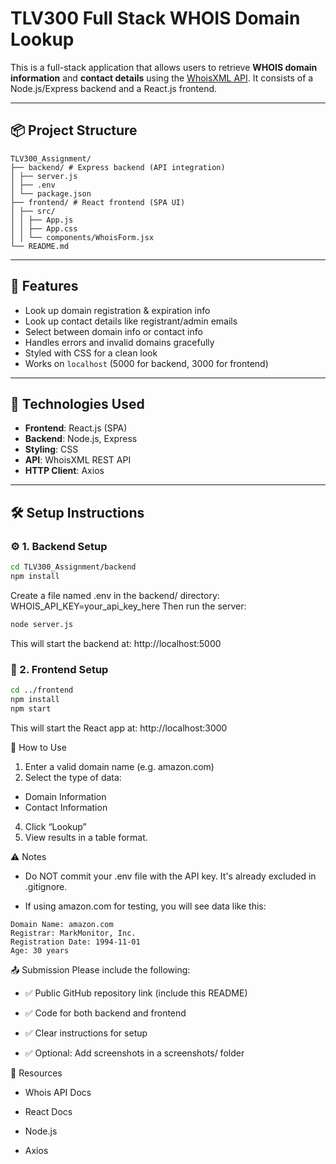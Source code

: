 # TLV300 Full Stack WHOIS Domain Lookup

This is a full-stack application that allows users to retrieve **WHOIS domain information** and **contact details** using the [WhoisXML API](https://www.whoisxmlapi.com/). It consists of a Node.js/Express backend and a React.js frontend.

---

## 📦 Project Structure
```
TLV300_Assignment/
├── backend/ # Express backend (API integration)
│ ├── server.js
│ ├── .env
│ └── package.json
├── frontend/ # React frontend (SPA UI)
│ ├── src/
│ │ ├── App.js
│ │ ├── App.css
│ │ └── components/WhoisForm.jsx
└── README.md
```

---

## 🚀 Features

- Look up domain registration & expiration info
- Look up contact details like registrant/admin emails
- Select between domain info or contact info
- Handles errors and invalid domains gracefully
- Styled with CSS for a clean look
- Works on `localhost` (5000 for backend, 3000 for frontend)

---

## 🔧 Technologies Used

- **Frontend**: React.js (SPA)
- **Backend**: Node.js, Express
- **Styling**: CSS
- **API**: WhoisXML REST API
- **HTTP Client**: Axios

---

## 🛠️ Setup Instructions

### ⚙️ 1. Backend Setup

```bash
cd TLV300_Assignment/backend
npm install
```
Create a file named .env in the backend/ directory:
WHOIS_API_KEY=your_api_key_here
Then run the server:
```bash
node server.js
```
This will start the backend at:
http://localhost:5000

### 🎨 2. Frontend Setup
```bash
cd ../frontend
npm install
npm start
```
This will start the React app at:
http://localhost:3000

🧪 How to Use
1. Enter a valid domain name (e.g. amazon.com)
2. Select the type of data:

 -   Domain Information
 -   Contact Information

4. Click “Lookup”
5. View results in a table format.

⚠️ Notes
- Do NOT commit your .env file with the API key. It's already excluded in .gitignore.

- If using amazon.com for testing, you will see data like this:
```
Domain Name: amazon.com
Registrar: MarkMonitor, Inc.
Registration Date: 1994-11-01
Age: 30 years
```
📤 Submission
Please include the following:

- ✅ Public GitHub repository link (include this README)

- ✅ Code for both backend and frontend

- ✅ Clear instructions for setup

- ✅ Optional: Add screenshots in a screenshots/ folder

🔗 Resources
- Whois API Docs

- React Docs

- Node.js

- Axios

